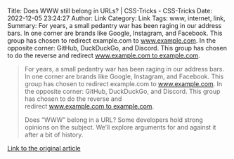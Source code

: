 Title: Does WWW still belong in URLs? | CSS-Tricks - CSS-Tricks
Date: 2022-12-05 23:24:27
Author: Link
Category: Link
Tags: www, internet, link, 
Summary: For years, a small pedantry war has been raging in our address bars. In one corner are brands like Google, Instagram, and Facebook. This group has chosen to redirect example.com to www.example.com. In the opposite corner: GitHub, DuckDuckGo, and Discord. This group has chosen to do the reverse and redirect www.example.com to example.com.

> For years, a small pedantry war has been raging in our address bars. In one corner are brands like Google, Instagram, and Facebook. This group has chosen to redirect example.com to www.example.com. In the opposite corner: GitHub, DuckDuckGo, and Discord. This group has chosen to do the reverse and redirect www.example.com to example.com.
> 
> Does “WWW” belong in a URL? Some developers hold strong opinions on the subject. We’ll explore arguments for and against it after a bit of history.

[Link to the original article](https://css-tricks.com/does-www-still-belong-in-urls/)
